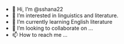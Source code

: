 - 👋 Hi, I’m @sshana22
- 👀 I’m interested in linguistics and literature.
- 🌱 I’m currently learning English literature
- 💞️ I’m looking to collaborate on ...
- 📫 How to reach me ...

<!---
sshana22/sshana22 is a ✨ special ✨ repository because its `README.md` (this file) appears on your GitHub profile.
You can click the Preview link to take a look at your changes.
--->
